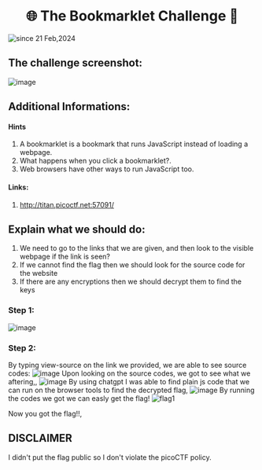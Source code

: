 <h1 align="center">🌐 The Bookmarklet Challenge 🚩</h1>
<img src="https://komarev.com/ghpvc/?username=CTF-isaka&label=CTF&color=0e75b6&style=flat" align="center" alt="since 21 Feb,2024" />

## The challenge screenshot:
![image](https://github.com/isaka-james/picoCTFs-2024-Solutions/assets/76619967/ea85597f-9097-4a2c-9f96-d914544ee777)

## Additional Informations:
#### Hints
1. A bookmarklet is a bookmark that runs JavaScript instead of loading a webpage.
2. What happens when you click a bookmarklet?.
3. Web browsers have other ways to run JavaScript too.

#### Links:
1. http://titan.picoctf.net:57091/

## Explain what we should do:
1. We need to go to the links that we are given, and then look to the visible webpage if the link is seen?
2. If we cannot find the flag then we should look for the source code for the website
3. If there are any encryptions then we should decrypt them to find the keys

### Step 1:
![image](https://github.com/isaka-james/picoCTFs-2024-Solutions/assets/76619967/189eba2b-6fc9-4b57-8855-2157c09c5381)
### Step 2:
By typing view-source on the link we provided, we are able to see source codes:
![image](https://github.com/isaka-james/picoCTFs-2024-Solutions/assets/76619967/fcfae4cf-254b-40db-aed6-3d9d2258c691)
Upon looking on the source codes, we got to see what we aftering,,
![image](https://github.com/isaka-james/picoCTFs-2024-Solutions/assets/76619967/8ba70fe6-3e85-4e3b-9ae7-fd952cf14ad3)
By using chatgpt I was able to find plain js code that we can run on the browser tools to find the decrypted flag,
![image](https://github.com/isaka-james/picoCTFs-2024-Solutions/assets/76619967/08da0fdf-3ac9-440f-8e27-78c98559d022)
By running the codes we got we can easly get the flag!
![flag1](https://github.com/isaka-james/picoCTFs-2024-Solutions/assets/76619967/94802a7c-d8f6-4f9d-afd4-a28afc8bc450)

Now you got the flag!!,

## DISCLAIMER
I didn't put the flag public so I don't violate the picoCTF policy.





